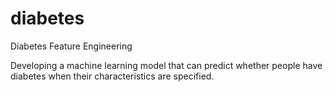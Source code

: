 # diabetes
Diabetes Feature Engineering

Developing a machine learning model that can predict whether people have diabetes when their characteristics are specified.
